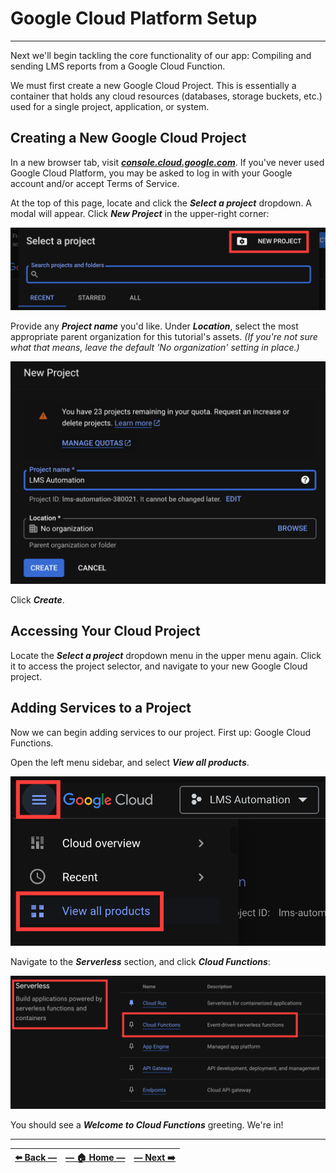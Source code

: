 # Google Cloud Platform Setup
---

Next we'll begin tackling the core functionality of our app: Compiling and sending LMS reports from a Google Cloud Function.

We must first create a new Google Cloud Project. This is essentially a container that holds any cloud resources (databases, storage buckets, etc.) used for a single project, application, or system.

## Creating a New Google Cloud Project

In a new browser tab, visit [**_console.cloud.google.com_**](https://console.cloud.google.com). If you've never used Google Cloud Platform, you may be asked to log in with your Google account and/or accept Terms of Service.

At the top of this page, locate and click the _**Select a project**_ dropdown. A modal will appear. Click **_New Project_** in the upper-right corner:

![Select a Project modal window in Google Cloud Console, with New Project option emphasized](../assets/images/new_google_cloud_project_option.png)

Provide any **_Project name_** you'd like. Under **_Location_**, select the most appropriate parent organization for this tutorial's assets. _(If you're not sure what that means, leave the  default 'No organization' setting in place.)_

![New project creation menu in Google Cloud Console](../assets/images/new_project_options_in_google_cloud.png)

Click **_Create_**.

## Accessing Your Cloud Project

Locate the _**Select a project**_ dropdown menu in the upper menu again. Click it to access the project selector, and navigate to your new Google Cloud project.  

## Adding Services to a Project

Now we can begin adding services to our project. First up: Google Cloud Functions.

Open the left menu sidebar, and select **_View all products_**.

![Navigational options to access all products page in Google Cloud Console](../assets/images/view_all_cloud_products.png)

Navigate to the **_Serverless_** section, and click **_Cloud Functions_**:

![Serverless entry of GCP products with Cloud Functions emphasized](../assets/images/serverless_options_in_product_catalog.png)

You should see a _**Welcome to Cloud Functions**_ greeting. We're in!

---

| [⬅️  Back —](./2.1_apps_script_triggers.md) | [— 🏠 Home —](https://github.com/courtneyphillips/project-canis-educere) | [— Next  ➡️](./3.1_creating_a_google_cloud_function.md) |
| --- | --- | --- |

